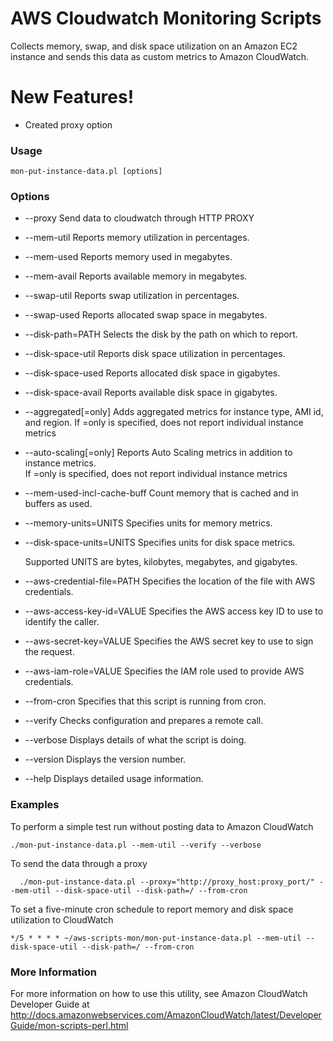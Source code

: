 # AWS Cloudwatch Monitoring Scripts

Collects memory, swap, and disk space utilization on an Amazon EC2 instance and sends this data as custom metrics to Amazon CloudWatch.

# New Features!

  - Created proxy option

### Usage

```
mon-put-instance-data.pl [options]
```

### Options

  * --proxy             Send data to cloudwatch through HTTP PROXY
  * --mem-util          Reports memory utilization in percentages.
  * --mem-used          Reports memory used in megabytes.
  * --mem-avail         Reports available memory in megabytes.
  * --swap-util         Reports swap utilization in percentages.
  * --swap-used         Reports allocated swap space in megabytes.
  * --disk-path=PATH    Selects the disk by the path on which to report.
  * --disk-space-util   Reports disk space utilization in percentages.  
  * --disk-space-used   Reports allocated disk space in gigabytes.
  * --disk-space-avail  Reports available disk space in gigabytes.

  * --aggregated[=only]    Adds aggregated metrics for instance type, AMI id, and region.
                         If =only is specified, does not report individual instance metrics
  * --auto-scaling[=only]  Reports Auto Scaling metrics in addition to instance metrics.   
                         If =only is specified, does not report individual instance metrics

  * --mem-used-incl-cache-buff  Count memory that is cached and in buffers as used.
  * --memory-units=UNITS        Specifies units for memory metrics.
  * --disk-space-units=UNITS    Specifies units for disk space metrics.

    Supported UNITS are bytes, kilobytes, megabytes, and gigabytes.

  * --aws-credential-file=PATH  Specifies the location of the file with AWS credentials.
  * --aws-access-key-id=VALUE   Specifies the AWS access key ID to use to identify the caller.
  * --aws-secret-key=VALUE      Specifies the AWS secret key to use to sign the request.
  * --aws-iam-role=VALUE        Specifies the IAM role used to provide AWS credentials.

  * --from-cron  Specifies that this script is running from cron.
  * --verify     Checks configuration and prepares a remote call.
  * --verbose    Displays details of what the script is doing.
  * --version    Displays the version number.
  * --help       Displays detailed usage information.

### Examples

 To perform a simple test run without posting data to Amazon CloudWatch

```
./mon-put-instance-data.pl --mem-util --verify --verbose
```

To send the data through a proxy

```
  ./mon-put-instance-data.pl --proxy="http://proxy_host:proxy_port/" --mem-util --disk-space-util --disk-path=/ --from-cron
  ```


To set a five-minute cron schedule to report memory and disk space utilization to CloudWatch
  ```
  */5 * * * * ~/aws-scripts-mon/mon-put-instance-data.pl --mem-util --disk-space-util --disk-path=/ --from-cron
  ```

### More Information

For more information on how to use this utility, see Amazon CloudWatch Developer Guide at
http://docs.amazonwebservices.com/AmazonCloudWatch/latest/DeveloperGuide/mon-scripts-perl.html
